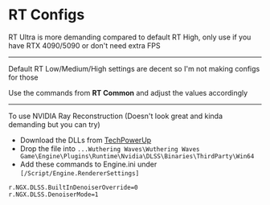 # RT Configs

RT Ultra is more demanding compared to default RT High, only use if you have RTX 4090/5090 or don't need extra FPS

---

Default RT Low/Medium/High settings are decent so I'm not making configs for those

Use the commands from **RT Common** and adjust the values accordingly

---

To use NVIDIA Ray Reconstruction (Doesn't look great and kinda demanding but you can try)
- Download the DLLs from [TechPowerUp](https://www.techpowerup.com/download/nvidia-dlss-3-ray-reconstruction-dll/)
- Drop the file into ``...Wuthering Waves\Wuthering Waves Game\Engine\Plugins\Runtime\Nvidia\DLSS\Binaries\ThirdParty\Win64``
- Add these commands to Engine.ini under ``[/Script/Engine.RendererSettings]``
```
r.NGX.DLSS.BuiltInDenoiserOverride=0
r.NGX.DLSS.DenoiserMode=1
```